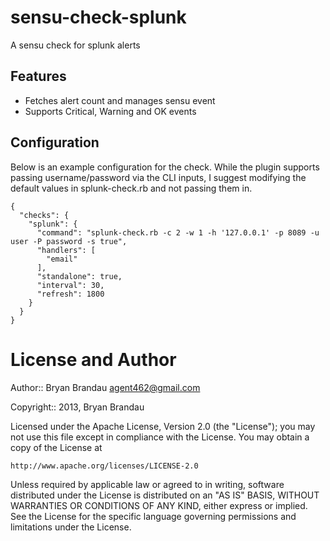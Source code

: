 sensu-check-splunk
==================

A sensu check for splunk alerts

Features
--------
* Fetches alert count and manages sensu event
* Supports Critical, Warning and OK events

Configuration
-------------
Below is an example configuration for the check.  While the plugin supports passing username/password via the CLI inputs, I suggest modifying the default values in splunk-check.rb and not passing them in.

```
{
  "checks": {
    "splunk": {
      "command": "splunk-check.rb -c 2 -w 1 -h '127.0.0.1' -p 8089 -u user -P password -s true",
      "handlers": [
        "email"
      ],
      "standalone": true,
      "interval": 30,
      "refresh": 1800
    }
  }
}
```


License and Author
==================

Author:: Bryan Brandau <agent462@gmail.com>

Copyright:: 2013, Bryan Brandau

Licensed under the Apache License, Version 2.0 (the "License");
you may not use this file except in compliance with the License.
You may obtain a copy of the License at

    http://www.apache.org/licenses/LICENSE-2.0

Unless required by applicable law or agreed to in writing, software
distributed under the License is distributed on an "AS IS" BASIS,
WITHOUT WARRANTIES OR CONDITIONS OF ANY KIND, either express or implied.
See the License for the specific language governing permissions and
limitations under the License.
